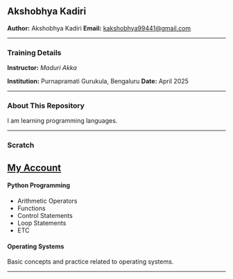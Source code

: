 Akshobhya Kadiri
---

**Author:** Akshobhya Kadiri
**Email:** [kakshobhya99441@gmail.com](mailto:kakshobhya99441@gmail.com)

---

### Training Details

**Instructor:** *Maduri Akka*

**Institution:** Purnapramati Gurukula, Bengaluru
**Date:** April 2025

---

### About This Repository

I am learning programming languages.

---

### Scratch
[My Account](https://scratch.mit.edu/users/akshobhya1233/)
---
#### Python Programming

* Arithmetic Operators
* Functions
* Control Statements
* Loop Statements
* ETC
#### Operating Systems

Basic concepts and practice related to operating systems.


---
